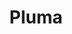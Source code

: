 ---
title: Pluma
date: 
draft: false

# descripcion
description : Argo colgante de plata

materials: Plata 925

color: Plateado

dimensions: 0,7cm x 3,5cm

code: 01-01-0319

type: "Aros"

categories: []

price: $3.180,00

price_eftvo: $2.700,00

# Images
# first image will be shown in the product page
images:
  # - image: "images/path_to_image"
  # La ubicacion de las imagenes es imagenes/Aros/Aros.Colgantes/01-01-0319-pluma
  - image: "./images/aros/colgantes/01-01-0319-pluma_a.JPG"
  - image: "./images/aros/colgantes/01-01-0319-pluma_b.JPG"
---